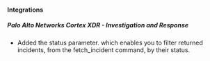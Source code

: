 #### Integrations
##### Palo Alto Networks Cortex XDR - Investigation and Response
- Added the status parameter. which enables you to filter returned incidents, 
  from the fetch_incident command, by their status.
